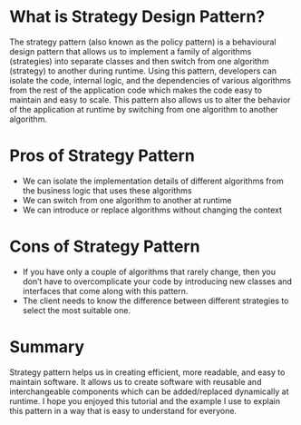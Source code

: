 # **What is Strategy Design Pattern?**

The strategy pattern (also known as the policy pattern) is a behavioural design pattern that allows us to implement a family of algorithms (strategies) into separate classes and then switch from one algorithm (strategy) to another during runtime. Using this pattern, developers can isolate the code, internal logic, and the dependencies of various algorithms from the rest of the application code which makes the code easy to maintain and easy to scale. This pattern also allows us to alter the behavior of the application at runtime by switching from one algorithm to another algorithm.

# **Pros of Strategy Pattern**
- We can isolate the implementation details of different algorithms from the business logic that uses these algorithms
- We can switch from one algorithm to another at runtime
- We can introduce or replace algorithms without changing the context

# **Cons of Strategy Pattern**
- If you have only a couple of algorithms that rarely change, then you don’t have to overcomplicate your code by introducing new classes and interfaces that come along with this pattern.
- The client needs to know the difference between different strategies to select the most suitable one.

# **Summary**

Strategy pattern helps us in creating efficient, more readable, and easy to maintain software. It allows us to create software with reusable and interchangeable components which can be added/replaced dynamically at runtime. I hope you enjoyed this tutorial and the example I use to explain this pattern in a way that is easy to understand for everyone.
